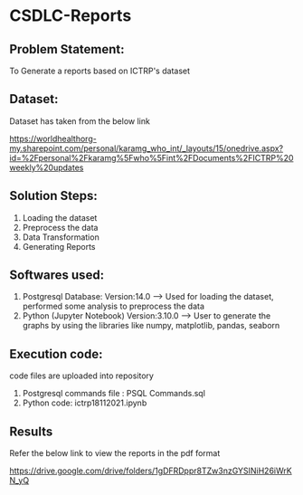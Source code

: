 # CSDLC-Reports

Problem Statement: 
---
To Generate a reports based on ICTRP's dataset

Dataset:
---
Dataset has taken from the below link

https://worldhealthorg-my.sharepoint.com/personal/karamg_who_int/_layouts/15/onedrive.aspx?id=%2Fpersonal%2Fkaramg%5Fwho%5Fint%2FDocuments%2FICTRP%20weekly%20updates

Solution Steps: 
---
1) Loading the dataset
2) Preprocess the data 
3) Data Transformation
4) Generating Reports

Softwares used:
---
1) Postgresql Database: 
  Version:14.0
  --> Used for loading the dataset, performed some analysis to preprocess the data
2) Python (Jupyter Notebook)
  Version:3.10.0
  --> User to generate the graphs by using the libraries like numpy, matplotlib, pandas, seaborn 

Execution code:
---
code files are uploaded into repository

1) Postgresql commands file : PSQL Commands.sql
2) Python code: ictrp18112021.ipynb

Results
---
Refer the below link to view the reports in the pdf format

https://drive.google.com/drive/folders/1gDFRDppr8TZw3nzGYSINiH26iWrKN_yQ
